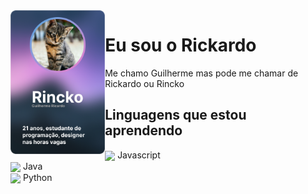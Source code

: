 
<img align="left" width="30%" src="./images/profile.png">
<div align="left">

<h1> Eu sou o Rickardo</h1>
<p>Me chamo Guilherme mas pode me chamar de Rickardo ou Rincko</p>
  
<h2>Linguagens que estou aprendendo</h2>
<img align="center" width="3%" src="https://cdn.jsdelivr.net/gh/devicons/devicon/icons/javascript/javascript-original.svg" />
<span>Javascript</span>
<br>
<img align="center" width="3%" src="https://cdn.jsdelivr.net/gh/devicons/devicon/icons/java/java-original.svg" />
<span>Java</span>
<br>
<img align="center" width="3%" src="https://cdn.jsdelivr.net/gh/devicons/devicon/icons/python/python-original.svg" />
<span>Python</span>
 
</div>
